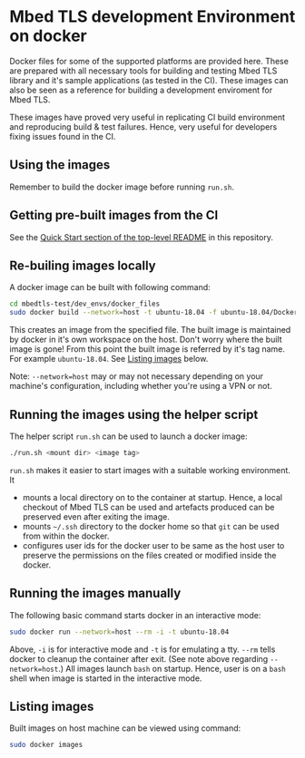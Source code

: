 # Mbed TLS development Environment on docker

Docker files for some of the supported platforms are provided here. These are prepared with all necessary tools for building and testing Mbed TLS library and it's sample applications (as tested in the CI). These images can also be seen as a reference for building a development enviroment for Mbed TLS.

These images have proved very useful in replicating CI build environment and reproducing build & test failures. Hence, very useful for developers fixing issues found in the CI.

## Using the images


Remember to build the docker image before running ```run.sh```.

## Getting pre-built images from the CI

See the [Quick Start section of the top-level README](../../README.md#quick-start) in this repository.

## Re-builing images locally

A docker image can be built with following command:
```sh
cd mbedtls-test/dev_envs/docker_files
sudo docker build --network=host -t ubuntu-18.04 -f ubuntu-18.04/Dockerfile .
```
This creates an image from the specified file. The built image is maintained by docker in it's own workspace on the host. Don't worry where the built image is gone! From this point the built image is referred by it's tag name. For example ```ubuntu-18.04```. See [Listing images](#listing-images) below.

Note: `--network=host` may or may not necessary depending on your machine's
configuration, including whether you're using a VPN or not.

## Running the images using the helper script

The helper script ```run.sh``` can be used to launch a docker image:
```sh
./run.sh <mount dir> <image tag>
```
```run.sh``` makes it easier to start images with a suitable working environment. It
- mounts a local directory on to the container at startup. Hence, a local checkout of Mbed TLS can be used and artefacts produced can be preserved even after exiting the image.
- mounts ```~/.ssh``` directory to the docker home so that ```git``` can be used from within the docker.
- configures user ids for the docker user to be same as the host user to preserve the permissions on the files created or modified inside the docker.

## Running the images manually

The following basic command starts docker in an interactive mode:
```sh
sudo docker run --network=host --rm -i -t ubuntu-18.04
```
Above, ```-i``` is for interactive mode and ```-t``` is for emulating a tty. ```--rm``` tells docker to cleanup the container after exit. (See note above regarding `--network=host`.) All images launch ```bash``` on startup. Hence, user is on a ```bash``` shell when image is started in the interactive mode.

## Listing images

Built images on host machine can be viewed using command:
```sh
sudo docker images
```
